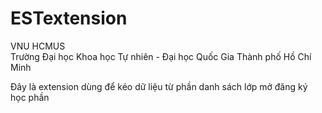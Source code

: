 # ESTextension

VNU HCMUS  
Trường Đại học Khoa học Tự nhiên - Đại học Quốc Gia Thành phố Hồ Chí Minh  

Đây là extension dùng để kéo dữ liệu từ phần danh sách lớp mở đăng ký học phần  
